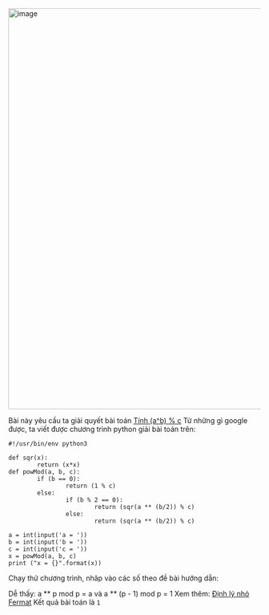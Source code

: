 <img width="799" alt="image" src="https://github.com/Vanmaxohp/EHC_Challenge_CryptoHack/assets/90485791/fa51ed8a-87a0-467f-a80c-21238711e6b7">

Bài này yêu cầu ta giải quyết bài toán [Tính (a^b) % c](https://vnoi.info/wiki/translate/he/Number-Theory-3.md)
Từ những gì google được, ta viết được chương trình python giải bài toán trên:
```
#!/usr/bin/env python3

def sqr(x):
        return (x*x)
def powMod(a, b, c):
        if (b == 0):
                return (1 % c)
        else:
                if (b % 2 == 0):
                        return (sqr(a ** (b/2)) % c)
                else:
                        return (sqr(a ** (b/2)) % c)

a = int(input('a = '))
b = int(input('b = '))
c = int(input('c = '))
x = powMod(a, b, c)
print ("x = {}".format(x))
```


Chạy thử chương trình, nhâp vào các số theo đề bài hướng dẫn:


Dễ thấy: a ** p mod p = a và a ** (p - 1) mod p = 1
Xem thêm: [Định lý nhỏ Fermat](https://vi.wikipedia.org/wiki/Định_lý_nhỏ_Fermat)
Kết quả bài toán là `1`
